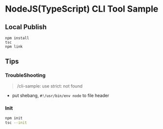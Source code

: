 # NodeJS(TypeScript) CLI Tool Sample

## Local Publish

```
npm install
tsc
npm link
```


## Tips

### TroubleShooting

> /cli-sample: use strict: not found
- put shebang, `#!/usr/bin/env node` to file header

### Init

```sh
npm init
tsc --init
```


